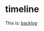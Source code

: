 # timeline

<p>This is: <a href="https://docs.google.com/spreadsheets/d/1qrRlF-4L_TjlUww65YYXkMqgTNp8O-wheIMAlia-0gQ/edit#gid=0" title="backlog">backlog</a></p>
